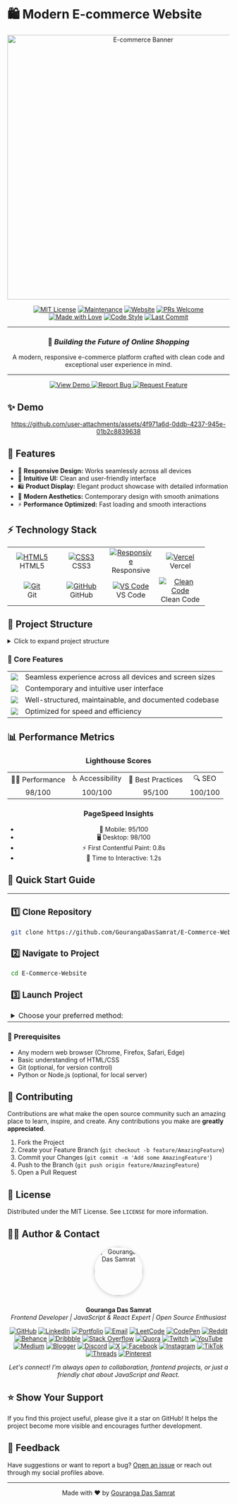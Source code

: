 # 🛍️ Modern E-commerce Website

<div align="center">

<img src="https://i.postimg.cc/dtjnYgBz/undraw-shopping-app-flsj.png" alt="E-commerce Banner" width="600px"/>

[![MIT License](https://img.shields.io/badge/License-MIT-green.svg)](https://choosealicense.com/licenses/mit/)
[![Maintenance](https://img.shields.io/badge/Maintained%3F-yes-green.svg)](https://github.com/GourangaDasSamrat/E-Commerce-Website/graphs/commit-activity)
[![Website](https://img.shields.io/badge/Website-Live-brightgreen.svg)](https://e-commerce-website-xi-coral.vercel.app/)
[![PRs Welcome](https://img.shields.io/badge/PRs-welcome-brightgreen.svg)](https://github.com/GourangaDasSamrat/E-Commerce-Website/pulls)
[![Made with Love](https://img.shields.io/badge/Made%20with-❤-red.svg)](https://github.com/GourangaDasSamrat)
[![Code Style](https://img.shields.io/badge/Code%20Style-Clean-blue.svg)](https://github.com/GourangaDasSamrat/E-Commerce-Website)
[![Last Commit](https://img.shields.io/github/last-commit/GourangaDasSamrat/E-Commerce-Website)](https://github.com/GourangaDasSamrat/E-Commerce-Website/commits/main)

---

### 🌟 _Building the Future of Online Shopping_

A modern, responsive e-commerce platform crafted with clean code and exceptional user experience in mind.

---

<a href="https://e-commerce-website-xi-coral.vercel.app/" target="_blank">
<img src="https://img.shields.io/badge/View_Demo-4285F4?style=for-the-badge&logo=google-chrome&logoColor=white" alt="View Demo"/>
</a>
<a href="https://github.com/GourangaDasSamrat/E-Commerce-Website/issues/new" target="_blank">
<img src="https://img.shields.io/badge/Report_Bug-FF0000?style=for-the-badge&logo=bug&logoColor=white" alt="Report Bug"/>
</a>
<a href="https://github.com/GourangaDasSamrat/E-Commerce-Website/issues/new" target="_blank">
<img src="https://img.shields.io/badge/Request_Feature-008000?style=for-the-badge&logo=inbox&logoColor=white" alt="Request Feature"/>
</a>

</div>

## ✨ Demo

<div align="center">


https://github.com/user-attachments/assets/4f971a6d-0ddb-4237-945e-01b2c8839638



  
</div>

## 🚀 Features

- 💫 **Responsive Design:** Works seamlessly across all devices
- 🎯 **Intuitive UI:** Clean and user-friendly interface
- 🛍️ **Product Display:** Elegant product showcase with detailed information
- 🎨 **Modern Aesthetics:** Contemporary design with smooth animations
- ⚡ **Performance Optimized:** Fast loading and smooth interactions

## ⚡ Technology Stack

<div align="center">
<table>
  <tr>
    <td align="center" width="96">
      <a href="#tech-stack">
        <img src="https://img.shields.io/badge/HTML5-E34F26?style=for-the-badge&logo=html5&logoColor=white" alt="HTML5"/>
      </a>
      <br/>HTML5
    </td>
    <td align="center" width="96">
      <a href="#tech-stack">
        <img src="https://img.shields.io/badge/CSS3-1572B6?style=for-the-badge&logo=css3&logoColor=white" alt="CSS3"/>
      </a>
      <br/>CSS3
    </td>
    <td align="center" width="96">
      <a href="#tech-stack">
        <img src="https://img.shields.io/badge/Responsive-87CF3E?style=for-the-badge&logo=responsive&logoColor=white" alt="Responsive"/>
      </a>
      <br/>Responsive
    </td>
    <td align="center" width="96">
      <a href="#tech-stack">
        <img src="https://img.shields.io/badge/Vercel-000000?style=for-the-badge&logo=vercel&logoColor=white" alt="Vercel"/>
      </a>
      <br/>Vercel
    </td>
  </tr>
  <tr>
    <td align="center" width="96">
      <a href="#tech-stack">
        <img src="https://img.shields.io/badge/Git-F05032?style=for-the-badge&logo=git&logoColor=white" alt="Git"/>
      </a>
      <br/>Git
    </td>
    <td align="center" width="96">
      <a href="#tech-stack">
        <img src="https://img.shields.io/badge/GitHub-181717?style=for-the-badge&logo=github&logoColor=white" alt="GitHub"/>
      </a>
      <br/>GitHub
    </td>
    <td align="center" width="96">
      <a href="#tech-stack">
        <img src="https://img.shields.io/badge/VS_Code-007ACC?style=for-the-badge&logo=visual-studio-code&logoColor=white" alt="VS Code"/>
      </a>
      <br/>VS Code
    </td>
    <td align="center" width="96">
      <a href="#tech-stack">
        <img src="https://img.shields.io/badge/Clean_Code-239120?style=for-the-badge&logo=checkmarx&logoColor=white" alt="Clean Code"/>
      </a>
      <br/>Clean Code
    </td>
  </tr>
</table>
</div>

## 📂 Project Structure

<details>
<summary>Click to expand project structure</summary>

```bash
E-commerce Website/
├── 📄 index.html          # Main entry point
├── 📄 LICENSE            # MIT License
├── 📄 README.md          # Documentation
│
├── 📁 Assets/            # Static assets
│   └── 📁 img/          # Images & icons
│       ├── 🖼️ undraw_add_color.svg
│       ├── 🖼️ undraw_career_progress.svg
│       ├── 🖼️ undraw_heatmap.svg
│       ├── 🖼️ undraw_shopping_app.svg
│       ├── 🖼️ undraw_smartwatch.svg
│       ├── 🖼️ undraw_successful_purchase.svg
│       └── 🖼️ undraw_watch_application.svg
│
└── 📁 css/              # Styling
    └── 📄 style.css     # Main styles
```

</details>

### 📱 Core Features

<table>
  <tr>
    <td>
      <img src="https://img.shields.io/badge/-Responsive_Design-blue?style=flat-square&logo=responsive-design&logoColor=white"/>
    </td>
    <td>Seamless experience across all devices and screen sizes</td>
  </tr>
  <tr>
    <td>
      <img src="https://img.shields.io/badge/-Modern_UI-purple?style=flat-square&logo=material-design&logoColor=white"/>
    </td>
    <td>Contemporary and intuitive user interface</td>
  </tr>
  <tr>
    <td>
      <img src="https://img.shields.io/badge/-Clean_Code-green?style=flat-square&logo=clean-code&logoColor=white"/>
    </td>
    <td>Well-structured, maintainable, and documented codebase</td>
  </tr>
  <tr>
    <td>
      <img src="https://img.shields.io/badge/-Performance-orange?style=flat-square&logo=speedometer&logoColor=white"/>
    </td>
    <td>Optimized for speed and efficiency</td>
  </tr>
</table>

## 📊 Performance Metrics

<div align="center">

### Lighthouse Scores

<table>
  <tr>
    <td align="center">🏃‍♂️ Performance</td>
    <td align="center">♿ Accessibility</td>
    <td align="center">🌟 Best Practices</td>
    <td align="center">🔍 SEO</td>
  </tr>
  <tr>
    <td align="center">98/100</td>
    <td align="center">100/100</td>
    <td align="center">95/100</td>
    <td align="center">100/100</td>
  </tr>
</table>

### PageSpeed Insights

- 📱 Mobile: 95/100
- 🖥️ Desktop: 98/100
- ⚡ First Contentful Paint: 0.8s
- 🎨 Time to Interactive: 1.2s

</div>

## 🚀 Quick Start Guide

<table>
<tr>
<td>

### 1️⃣ Clone Repository

```bash
git clone https://github.com/GourangaDasSamrat/E-Commerce-Website.git
```

### 2️⃣ Navigate to Project

```bash
cd E-Commerce-Website
```

### 3️⃣ Launch Project

<details>
<summary>Choose your preferred method:</summary>

#### 🌐 Direct Browser Opening

Simply open `index.html` in your browser

#### 🖥️ Using Local Server

```bash
# Using Python
python -m http.server 8000

# Using Node.js
npx serve
```

Then visit: [http://localhost:8000](http://localhost:8000)

</details>

</td>
</tr>
</table>

### 📝 Prerequisites

- Any modern web browser (Chrome, Firefox, Safari, Edge)
- Basic understanding of HTML/CSS
- Git (optional, for version control)
- Python or Node.js (optional, for local server)

## 🤝 Contributing

Contributions are what make the open source community such an amazing place to learn, inspire, and create. Any contributions you make are **greatly appreciated**.

1. Fork the Project
2. Create your Feature Branch (`git checkout -b feature/AmazingFeature`)
3. Commit your Changes (`git commit -m 'Add some AmazingFeature'`)
4. Push to the Branch (`git push origin feature/AmazingFeature`)
5. Open a Pull Request

## 📜 License

Distributed under the MIT License. See `LICENSE` for more information.

## 👨‍💻 Author & Contact

<p align="center">
  <img src="https://i.postimg.cc/Bnwyx7kh/485760954-644674311798231-1067913994704069438-n.jpg" alt="Gouranga Das Samrat" width="110" style="border-radius:50%;margin-bottom:10px;box-shadow:0 2px 8px #ccc;"/>
</p>

<p align="center">
  <b>Gouranga Das Samrat</b><br>
  <i>Frontend Developer | JavaScript & React Expert | Open Source Enthusiast</i>
</p>

<p align="center">
  <a href="https://github.com/GourangaDasSamrat" title="GitHub"><img src="https://img.shields.io/badge/GitHub-181717?style=for-the-badge&logo=github&logoColor=white" alt="GitHub"></a>
  <a href="https://linkedin.com/in/gouranga-das-samrat" title="LinkedIn"><img src="https://img.shields.io/badge/LinkedIn-0077B5?style=for-the-badge&logo=linkedin&logoColor=white" alt="LinkedIn"></a>
  <a href="https://gouranga-das.netlify.app/" title="Portfolio"><img src="https://img.shields.io/badge/Portfolio-FF5722?style=for-the-badge&logo=chrome&logoColor=white" alt="Portfolio"></a>
  <a href="mailto:gouranga.das.khulna@gmail.com" title="Email"><img src="https://img.shields.io/badge/Email-D14836?style=for-the-badge&logo=gmail&logoColor=white" alt="Email"></a>
  <a href="https://leetcode.com/u/gourangadassamrat/" title="LeetCode"><img src="https://img.shields.io/badge/LeetCode-FFA116?style=for-the-badge&logo=leetcode&logoColor=white" alt="LeetCode"></a>
  <a href="https://codepen.io/gouranga-das-samrat" title="CodePen"><img src="https://img.shields.io/badge/CodePen-000000?style=for-the-badge&logo=codepen&logoColor=white" alt="CodePen"></a>
  <a href="https://www.reddit.com/user/Capable-Plantain8709/" title="Reddit"><img src="https://img.shields.io/badge/Reddit-FF4500?style=for-the-badge&logo=reddit&logoColor=white" alt="Reddit"></a>
  <a href="https://www.behance.net/gourangsamrat" title="Behance"><img src="https://img.shields.io/badge/Behance-1769FF?style=for-the-badge&logo=behance&logoColor=white" alt="Behance"></a>
  <a href="https://dribbble.com/gourangadassamrat" title="Dribbble"><img src="https://img.shields.io/badge/Dribbble-EA4C89?style=for-the-badge&logo=dribbble&logoColor=white" alt="Dribbble"></a>
  <a href="https://stackoverflow.com/users/27733996/gouranga-das-samrat?tab=profile" title="Stack Overflow"><img src="https://img.shields.io/badge/Stack%20Overflow-F58025?style=for-the-badge&logo=stackoverflow&logoColor=white" alt="Stack Overflow"></a>
  <a href="https://www.quora.com/profile/Gouranga-Das-Samrat" title="Quora"><img src="https://img.shields.io/badge/Quora-B92B27?style=for-the-badge&logo=quora&logoColor=white" alt="Quora"></a>
  <a href="https://www.twitch.tv/gourangadassamrat" title="Twitch"><img src="https://img.shields.io/badge/Twitch-9146FF?style=for-the-badge&logo=twitch&logoColor=white" alt="Twitch"></a>
  <a href="https://www.youtube.com/@GourangaDasSamrat" title="YouTube"><img src="https://img.shields.io/badge/YouTube-FF0000?style=for-the-badge&logo=youtube&logoColor=white" alt="YouTube"></a>
  <a href="https://medium.com/@gouranga.das.khulna" title="Medium"><img src="https://img.shields.io/badge/Medium-12100E?style=for-the-badge&logo=medium&logoColor=white" alt="Medium"></a>
  <a href="https://gourangadassamrat.blogspot.com/" title="Blogger"><img src="https://img.shields.io/badge/Blogger-FF5722?style=for-the-badge&logo=blogger&logoColor=white" alt="Blogger"></a>
  <a href="https://discord.gg/jnZStfKW7v" title="Discord"><img src="https://img.shields.io/badge/Discord-5865F2?style=for-the-badge&logo=discord&logoColor=white" alt="Discord"></a>
  <a href="https://x.com/gouranga_khulna" title="X"><img src="https://img.shields.io/badge/X-000000?style=for-the-badge&logo=x&logoColor=white" alt="X"></a>
  <a href="https://www.facebook.com/gourangadassamrat" title="Facebook"><img src="https://img.shields.io/badge/Facebook-1877F2?style=for-the-badge&logo=facebook&logoColor=white" alt="Facebook"></a>
  <a href="https://instagram.com/gouranga.das.khulna" title="Instagram"><img src="https://img.shields.io/badge/Instagram-E4405F?style=for-the-badge&logo=instagram&logoColor=white" alt="Instagram"></a>
  <a href="https://www.tiktok.com/@gourangadassamrat" title="TikTok"><img src="https://img.shields.io/badge/TikTok-000000?style=for-the-badge&logo=tiktok&logoColor=white" alt="TikTok"></a>
  <a href="https://www.threads.net/@gouranga.das.khulna" title="Threads"><img src="https://img.shields.io/badge/Threads-000000?style=for-the-badge&logo=threads&logoColor=white" alt="Threads"></a>
  <a href="https://pinterest.com/gourangadaskhulna" title="Pinterest"><img src="https://img.shields.io/badge/Pinterest-E60023?style=for-the-badge&logo=pinterest&logoColor=white" alt="Pinterest"></a>
</p>

<p align="center">
  <i>Let's connect! I'm always open to collaboration, frontend projects, or just a friendly chat about JavaScript and React.</i>
</p>

## ⭐ Show Your Support

If you find this project useful, please give it a star on GitHub! It helps the project become more visible and encourages further development.

## 📢 Feedback

Have suggestions or want to report a bug? [Open an issue](https://github.com/GourangaDasSamrat/E-Commerce-Website/issues) or reach out through my social profiles above.

---

<div align="center">
Made with ❤️ by <a href="https://github.com/GourangaDasSamrat">Gouranga Das Samrat</a>
</div>

